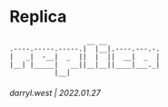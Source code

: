 # Replica

```
                   __ __             
.----.-----.-----.|  |__|.----.---.-.
|   _|  -__|  _  ||  |  ||  __|  _  |
|__| |_____|   __||__|__||____|___._|
           |__|                      
```


###### darryl.west | 2022.01.27


